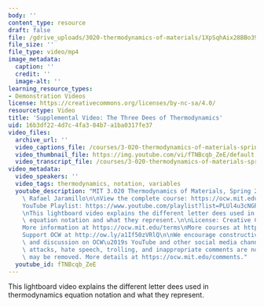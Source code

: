 ```yaml
---
body: ''
content_type: resource
draft: false
file: /gdrive_uploads/3020-thermodynamics-of-materials/1XpSqhAix28BBo39akVjZsec33HVSouOJ/mit3_020s21_lightboard_01_1080p.mp4
file_size: ''
file_type: video/mp4
image_metadata:
  caption: ''
  credit: ''
  image-alt: ''
learning_resource_types:
- Demonstration Videos
license: https://creativecommons.org/licenses/by-nc-sa/4.0/
resourcetype: Video
title: 'Supplemental Video: The Three Dees of Thermodynamics'
uid: 16b3df22-4d7c-4fa3-84b7-a1ba0317fe37
video_files:
  archive_url: ''
  video_captions_file: /courses/3-020-thermodynamics-of-materials-spring-2021/1XpSqhAix28BBo39akVjZsec33HVSouOJ_transcript.webvtt
  video_thumbnail_file: https://img.youtube.com/vi/fTNBcqb_ZeE/default.jpg
  video_transcript_file: /courses/3-020-thermodynamics-of-materials-spring-2021/1XpSqhAix28BBo39akVjZsec33HVSouOJ_transcript.pdf
video_metadata:
  video_speakers: ''
  video_tags: thermodynamics, notation, variables
  youtube_description: "MIT 3.020 Thermodynamics of Materials, Spring 2021\nInstructor:\
    \ Rafael Jaramillo\n\nView the complete course: https://ocw.mit.edu/sites/3020-thermodynamics-of-materials/\n\
    YouTube Playlist: https://www.youtube.com/playlist?list=PLUl4u3cNGP61g-yRbJz4ghFPJLiok1HxX\n\
    \nThis lightboard video explains the different letter dees used in thermodynamics\
    \ equation notation and what they represent.\n\nLicense: Creative Commons BY-NC-SA\n\
    More information at https://ocw.mit.edu/terms\nMore courses at https://ocw.mit.edu\n\
    Support OCW at http://ow.ly/a1If50zVRlQ\n\nWe encourage constructive comments\
    \ and discussion on OCW\u2019s YouTube and other social media channels. Personal\
    \ attacks, hate speech, trolling, and inappropriate comments are not allowed and\
    \ may be removed. More details at https://ocw.mit.edu/comments."
  youtube_id: fTNBcqb_ZeE
---
```

This lightboard video explains the different letter dees used in thermodynamics equation notation and what they represent.